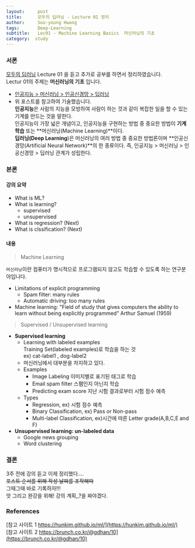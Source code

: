 ```yaml
---
layout:     post
title:      모두의 딥러닝 - Lecture 01 정리
author:     Soo-young Hwang
tags: 		Deep-Learning
subtitle:  	Lec01 - Machine Learning Basics  머신러닝의 기초
category:  study
---
```


### 서론
[모두의 딥러닝](https://hunkim.github.io/ml/) Lecture 01 을 듣고 추가로 공부를 하면서  정리하였습니다.   
Lectur 01의 주제는 **머신러닝의 기초** 입니다.   
- [인공지능 > 머신러닝 > 인공신경망 > 딥러닝](https://brunch.co.kr/@gdhan/10)   
- 위 포스트를 참고하여 기술했습니다.     
**인공지능**은 사람의 지능을 모방하여 사람이 하는 것과 같이 복잡한 일을 할 수 있는 기계를 만드는 것을 말한다.   
인공지능이 가장 넓은 개념이고, 인공지능을 구현하는 방법 중 중요한 방법이 **기계학습** 또는 **머신러닝(Machine Learning)**이다.    
**딥러닝(Deep Learning**)은 머신러닝의 여러 방법 중 중요한 방법론이며 **인공신경망(Artificial Neural Network)**의 한 종류이다. 즉, 인공지능 > 머신러닝 > 인공신경망 > 딥러닝 관계가 성립한다.
    



### 본론

#### 강의 요약

- What is ML?
- What is learning?
    - supervised
    - unsupervised 
- What is regression? (Next)
- What is clssification? (Next)

#### 내용

<blockquote>Machine Learning</blockquote>    

`머신러닝`이란 컴퓨터가 명시적으로 프로그램되지 않고도 학습할 수 있도록 하는 연구분야입니다.   
- Limitations of explicit programming   
    - Spam filter: many rules   
    - Automatic driving: too many rules   
- Machine learning: "Field of study that gives computers the ability to learn without being
explicitly programmed” Arthur Samuel (1959)   


<blockquote>Supervised / Unsupervised learning</blockquote>   

- **Supervised learning**
    - Learning with labeled examples    
    Training Set(labeled examples)로 학습을 하는 것   
    ex) cat-label1 , dog-label2 
    - 머신러닝에서 대부분을 차지하고 있다. 
    - Examples
        - Image Labeling 이미지별로 표기된 태그로 학습
        - Email spam filter 스팸인지 아닌지 학습
        - Predicting exam score 지난 시험 결과로부터 시험 점수 예측
    - Types
        - Regression, ex) 시험 점수 예측
        - Binary Classification, ex) Pass or Non-pass
        - Multi-label Classification, ex)시간에 따른 Letter grade(A,B,C,E and F)
- **Unsupervised learning: un-labeled data**
    - Google news grouping
    - Word clustering 

### 결론
3주 전에 강의 듣고 이제 정리했다....   
~~포스트 순서를 위해 작성 날짜를 조작해따~~   
그때그때 바로 기록하자!!!   
앗 그리고 완강을 위해! 강의 계획,,?을 짜야겠다.  

### References
[참고 사이트 1 https://hunkim.github.io/ml/](https://hunkim.github.io/ml/)   
[참고 사이트 2 https://brunch.co.kr/@gdhan/10](https://brunch.co.kr/@gdhan/10)